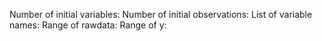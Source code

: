 Number of initial variables:
Number of initial observations:
List of variable names:
Range of rawdata:
Range of y:
